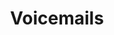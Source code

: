 ---
layout: archive
title: "Voicemails"
tags:
  categories: web
ads: false
share: false
iframe: "https://6468510347.com/"
client: VICELAND
image:
  id: 38612937932
blurb: "Promotional website featuring audio-reacive visualization."
hide: true
---